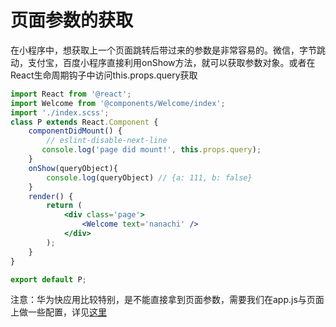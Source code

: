 # 页面参数的获取

在小程序中，想获取上一个页面跳转后带过来的参数是非常容易的。微信，字节跳动，支付宝，百度小程序直接利用onShow方法，就可以获取参数对象。或者在React生命周期钩子中访问this.props.query获取

```jsx
import React from '@react';
import Welcome from '@components/Welcome/index';
import './index.scss';
class P extends React.Component {
    componentDidMount() {
        // eslint-disable-next-line
       console.log('page did mount!', this.props.query);
    }
    onShow(queryObject){
        console.log(queryObject) // {a: 111, b: false}
    }
    render() {
        return (
            <div class='page'>
                <Welcome text='nanachi' />
            </div>
        );
    }
}

export default P;
```

注意：华为快应用比较特别，是不能直接拿到页面参数，需要我们在app.js与页面上做一些配置，详见[这里](./huaweiQuery.md)